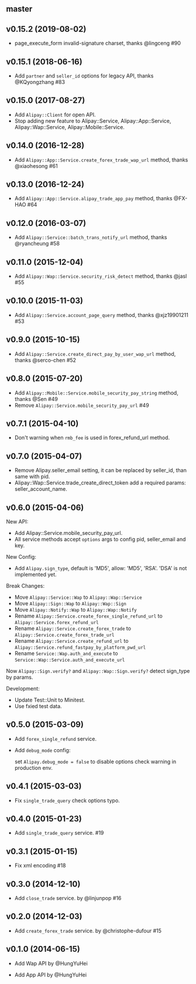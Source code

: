 ## master

## v0.15.2 (2019-08-02)

- page_execute_form invalid-signature charset, thanks @lingceng #90

## v0.15.1 (2018-06-16)

- Add `partner` and `seller_id` options for legacy API, thanks @KQyongzhang #83

## v0.15.0 (2017-08-27)

- Add `Alipay::Client` for open API.
- Stop adding new feature to Alipay::Service, Alipay::App::Service, Alipay::Wap::Service, Alipay::Mobile::Service.

## v0.14.0 (2016-12-28)

- Add `Alipay::App::Service.create_forex_trade_wap_url` method, thanks @xiaohesong #61

## v0.13.0 (2016-12-24)

- Add `Alipay::App::Service.alipay_trade_app_pay` method, thanks @FX-HAO #64

## v0.12.0 (2016-03-07)

- Add `Alipay::Service::batch_trans_notify_url` method, thanks @ryancheung #58

## v0.11.0 (2015-12-04)

- Add `Alipay::Wap::Service.security_risk_detect` method, thanks @jasl #55

## v0.10.0 (2015-11-03)

- Add `Alipay::Service.account_page_query` method, thanks @xjz19901211 #53

## v0.9.0 (2015-10-15)

- Add `Alipay::Service.create_direct_pay_by_user_wap_url` method, thanks @serco-chen #52

## v0.8.0 (2015-07-20)

- Add `Alipay::Mobile::Service.mobile_security_pay_string` method, thanks @Sen #49
- Remove `Alipay::Service.mobile_security_pay_url` #49

## v0.7.1 (2015-04-10)

- Don't warning when `rmb_fee` is used in forex_refund_url method.

## v0.7.0 (2015-04-07)

- Remove Alipay.seller_email setting, it can be replaced by seller_id, than same with pid.
- Alipay::Wap::Service.trade_create_direct_token add a required params: seller_account_name.


## v0.6.0 (2015-04-06)

New API:

- Add Alipay::Service.mobile_security_pay_url.
- All service methods accept `options` args to config pid, seller_email and key.

New Config:

- Add `Alipay.sign_type`, default is 'MD5', allow: 'MD5', 'RSA'. 'DSA' is not implemented yet.

Break Changes:

- Move `Alipay::Service::Wap` to `Alipay::Wap::Service`
- Move `Alipay::Sign::Wap` to `Alipay::Wap::Sign`
- Move `Alipay::Notify::Wap` to `Alipay::Wap::Notify`
- Rename `Alipay::Service.create_forex_single_refund_url` to `Alipay::Service.forex_refund_url`
- Rename `Alipay::Service.create_forex_trade` to `Alipay::Service.create_forex_trade_url`
- Rename `Alipay::Service.create_refund_url` to `Alipay::Service.refund_fastpay_by_platform_pwd_url`
- Rename `Service::Wap.auth_and_execute` to `Service::Wap::Service.auth_and_execute_url`

Now `Alipay::Sign.verify?` and `Alipay::Wap::Sign.verify?` detect sign_type by params.

Development:

- Update Test::Unit to Minitest.
- Use fxied test data.

## v0.5.0 (2015-03-09)

- Add `forex_single_refund` service.
- Add `debug_mode` config:

  set `Alipay.debug_mode = false` to disable options check warning in production env.

## v0.4.1 (2015-03-03)

- Fix `single_trade_query` check options typo.

## v0.4.0 (2015-01-23)

- Add `single_trade_query` service. #19

## v0.3.1 (2015-01-15)

- Fix xml encoding #18

## v0.3.0 (2014-12-10)

- Add `close_trade` service. by @linjunpop #16

## v0.2.0 (2014-12-03)

- Add `create_forex_trade` service. by @christophe-dufour #15

## v0.1.0 (2014-06-15)

- Add Wap API by @HungYuHei

- Add App API by @HungYuHei
